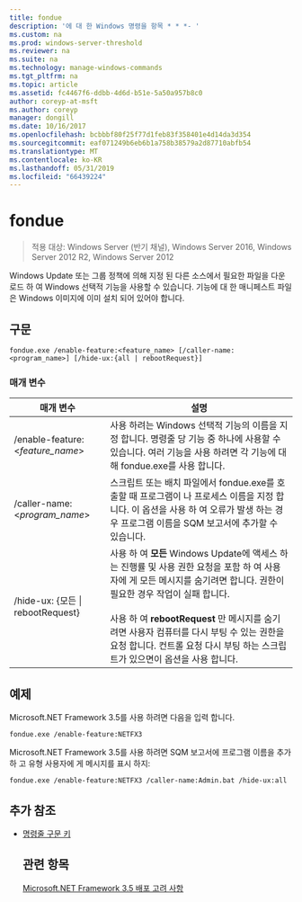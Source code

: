 ```yaml
---
title: fondue
description: '에 대 한 Windows 명령을 항목 * * *- '
ms.custom: na
ms.prod: windows-server-threshold
ms.reviewer: na
ms.suite: na
ms.technology: manage-windows-commands
ms.tgt_pltfrm: na
ms.topic: article
ms.assetid: fc4467f6-ddbb-4d6d-b51e-5a50a957b8c0
author: coreyp-at-msft
ms.author: coreyp
manager: dongill
ms.date: 10/16/2017
ms.openlocfilehash: bcbbbf80f25f77d1feb83f358401e4d14da3d354
ms.sourcegitcommit: eaf071249b6eb6b1a758b38579a2d87710abfb54
ms.translationtype: MT
ms.contentlocale: ko-KR
ms.lasthandoff: 05/31/2019
ms.locfileid: "66439224"
---
```

# <a name="fondue"></a>fondue

>적용 대상: Windows Server (반기 채널), Windows Server 2016, Windows Server 2012 R2, Windows Server 2012

Windows Update 또는 그룹 정책에 의해 지정 된 다른 소스에서 필요한 파일을 다운로드 하 여 Windows 선택적 기능을 사용할 수 있습니다. 기능에 대 한 매니페스트 파일은 Windows 이미지에 이미 설치 되어 있어야 합니다. 
## <a name="syntax"></a>구문
```
fondue.exe /enable-feature:<feature_name> [/caller-name:<program_name>] [/hide-ux:{all | rebootRequest}]
```
### <a name="parameters"></a>매개 변수

|              매개 변수              |                                                                                                                                                                     설명                                                                                                                                                                     |
|-------------------------------------|-----------------------------------------------------------------------------------------------------------------------------------------------------------------------------------------------------------------------------------------------------------------------------------------------------------------------------------------------------|
|  /enable-feature:<*feature_name*>   |                                                                               사용 하려는 Windows 선택적 기능의 이름을 지정 합니다. 명령줄 당 기능 중 하나에 사용할 수 있습니다. 여러 기능을 사용 하려면 각 기능에 대해 fondue.exe를 사용 합니다.                                                                                |
|    /caller-name:<*program_name*>    |                                                                                 스크립트 또는 배치 파일에서 fondue.exe를 호출할 때 프로그램이 나 프로세스 이름을 지정 합니다. 이 옵션을 사용 하 여 오류가 발생 하는 경우 프로그램 이름을 SQM 보고서에 추가할 수 있습니다.                                                                                 |
| /hide-ux: {모든 &#124; rebootRequest} | 사용 하 여 **모든** Windows Update에 액세스 하는 진행률 및 사용 권한 요청을 포함 하 여 사용자에 게 모든 메시지를 숨기려면 합니다. 권한이 필요한 경우 작업이 실패 합니다.<br /><br />사용 하 여 **rebootRequest** 만 메시지를 숨기려면 사용자 컴퓨터를 다시 부팅 수 있는 권한을 요청 합니다. 컨트롤 요청 다시 부팅 하는 스크립트가 있으면이 옵션을 사용 합니다. |

## <a name="BKMK_Examples"></a>예제
Microsoft.NET Framework 3.5를 사용 하려면 다음을 입력 합니다.
```
fondue.exe /enable-feature:NETFX3
```
Microsoft.NET Framework 3.5를 사용 하려면 SQM 보고서에 프로그램 이름을 추가 하 고 유형 사용자에 게 메시지를 표시 하지:
```
fondue.exe /enable-feature:NETFX3 /caller-name:Admin.bat /hide-ux:all
```
## <a name="additional-references"></a>추가 참조
- [명령줄 구문 키](command-line-syntax-key.md)
  ## <a name="see-also"></a>관련 항목
  [Microsoft.NET Framework 3.5 배포 고려 사항](https://go.microsoft.com/fwlink/?LinkId=248869)
